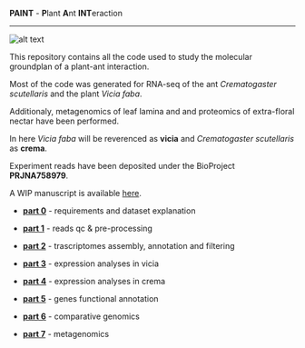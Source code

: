 
**PAINT** - **P**lant **A**nt **INT**eraction


---


![alt text](https://live.staticflickr.com/65535/49577967752_47f87a76bd_b.jpg)


This repository contains all the code used to study the molecular groundplan of a plant-ant interaction.


Most of the code was generated for RNA-seq of the ant _Crematogaster scutellaris_ and the plant _Vicia faba_.


Additionaly, metagenomics of leaf lamina and and proteomics of extra-floral nectar have been performed.


In here _Vicia faba_ will be reverenced as **vicia** and _Crematogaster scutellaris_ as **crema**.


Experiment reads have been deposited under the BioProject **PRJNA758979**.


A WIP manuscript is available [here](https://docs.google.com/document/d/1bPlYGwkswf-VBD2lAnfqwFXU0Pm_4UYIW2xuc6ijjYE/edit?usp=sharing).


- [**part 0**](https://github.com/for-giobbe/PAINT/blob/main/markdowns/part_0.md) - requirements and dataset explanation

- [**part 1**](https://github.com/for-giobbe/PAINT/blob/main/markdowns/part_1.md) - reads qc & pre-processing

- [**part 2**](https://github.com/for-giobbe/PAINT/blob/main/markdowns/part_2.md) - trascriptomes assembly, annotation and filtering

- [**part 3**](https://github.com/for-giobbe/PAINT/blob/main/markdowns/part_3.md) - expression analyses in vicia

- [**part 4**](https://github.com/for-giobbe/PAINT/blob/main/markdowns/part_4.md) - expression analyses in crema

- [**part 5**](https://github.com/for-giobbe/PAINT/blob/main/markdowns/part_5.md) - genes functional annotation

- [**part 6**](https://github.com/for-giobbe/PAINT/blob/main/markdowns/part_6.md) - comparative genomics

- [**part 7**](https://github.com/for-giobbe/PAINT/blob/main/markdowns/part_7.md) - metagenomics
